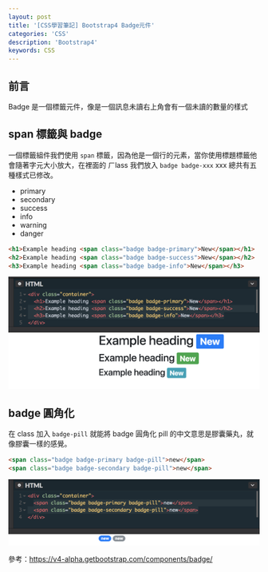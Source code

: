 ```yaml
---
layout: post
title: '[CSS學習筆記] Bootstrap4 Badge元件'
categories: 'CSS'
description: 'Bootstrap4'
keywords: CSS
---
```


## 前言
Badge 是一個標籤元件，像是一個訊息未讀右上角會有一個未讀的數量的樣式

## span 標籤與 badge
一個標籤組件我們使用 `span` 標籤，因為他是一個行的元素，當你使用標題標籤他會隨著字元大小放大，在裡面的 ㄏlass 我們放入 `badge badge-xxx` xxx 總共有五種樣式已修改。

- primary
- secondary
- success
- info
- warning
- danger

```html
<h1>Example heading <span class="badge badge-primary">New</span></h1>
<h2>Example heading <span class="badge badge-success">New</span></h2>
<h3>Example heading <span class="badge badge-info">New</span></h3>
```

<img src="/images/posts/css/2018/IMG1070113-1.png">

## badge 圓角化
在 class 加入 `badge-pill` 就能將 badge 圓角化 pill 的中文意思是膠囊藥丸，就像膠囊一樣的感覺。

```html
<span class="badge badge-primary badge-pill">new</span>
<span class="badge badge-secondary badge-pill">new</span>
```

<img src="/images/posts/css/2018/IMG1070113-2.png">


參考：https://v4-alpha.getbootstrap.com/components/badge/
